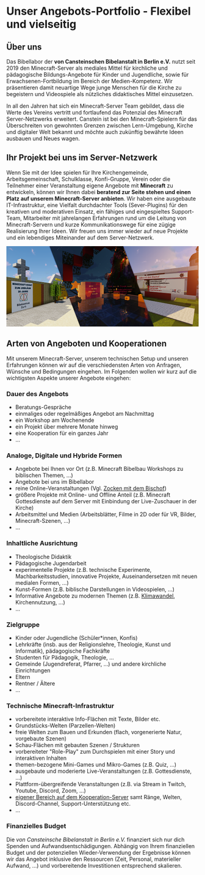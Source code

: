 # Unser Angebots-Portfolio - Flexibel und vielseitig

## Über uns

Das Bibellabor der **von Cansteinschen Bibelanstalt in Berlin e.V.** nutzt seit 2019 den Minecraft-Server als mediales Mittel für kirchliche und pädagogische Bildungs-Angebote für Kinder und Jugendliche, sowie für Erwachsenen-Fortbildung im Bereich der Medien-Kompetenz. Wir präsentieren damit neuartige Wege junge Menschen für die Kirche zu begeistern und Videospiele als nützliches didaktisches Mittel einzusetzen.

In all den Jahren hat sich ein Minecraft-Server Team gebildet, dass die Werte des Vereins vertritt und fortlaufend das Potenzial des Minecraft Server-Netzwerks erweitert. Canstein ist bei den Minecraft-Spielern für das Überschreiten von gewohnten Grenzen zwischen Lern-Umgebung, Kirche und digitaler Welt bekannt und möchte auch zukünftig bewährte Ideen ausbauen und Neues wagen.

## Ihr Projekt bei uns im Server-Netzwerk

Wenn Sie mit der Idee spielen für Ihre Kirchengemeinde, Arbeitsgemeinschaft, Schulklasse, Konfi-Gruppe, Verein oder die Teilnehmer einer Veranstaltung eigene Angebote mit **Minecraft** zu entwickeln, können wir Ihnen dabei **beratend zur Seite stehen und einen Platz auf unserem Minecraft-Server anbieten**. Wir haben eine ausgebaute IT-Infrastruktur, eine Vielfalt durchdachter Tools (Sever-Plugins) für den kreativen und moderativen Einsatz, ein fähiges und eingespieltes Support-Team, Mitarbeiter mit jahrelangen Erfahrungen rund um die Leitung von Minecraft-Servern und kurze Kommunikationswege für eine zügige Realisierung Ihrer Ideen. Wir freuen uns immer wieder auf neue Projekte und ein lebendiges Miteinander auf dem Server-Netzwerk.

![Beispiele bisheriger Kooperationen](./images/Kooperation-Banner.png)

## Arten von Angeboten und Kooperationen

Mit unserem Minecraft-Server, unserem technischen Setup und unseren Erfahrungen können wir auf die verschiedensten Arten von Anfragen, Wünsche und Bedingungen eingehen. Im Folgenden wollen wir kurz auf die wichtigsten Aspekte unserer Angebote eingehen:

### Dauer des Angebots

- Beratungs-Gespräche
- einmaliges oder regelmäßiges Angebot am Nachmittag
- ein Workshop am Wochenende
- ein Projekt über mehrere Monate hinweg
- eine Kooperation für ein ganzes Jahr
- …

### Analoge, Digitale und Hybride Formen

- Angebote bei Ihnen vor Ort (z.B. Minecraft Bibelbau Workshops zu biblischen Themen, …)
- Angebote bei uns im Bibellabor
- reine Online-Veranstaltungen (Vgl. [Zocken mit dem Bischof](https://bistummainz.de/jugend/thema/jugendprojekt/))
- größere Projekte mit Online- und Offline Anteil (z.B. Minecraft Gottesdienste auf dem Server mit Einbindung der Live-Zuschauer in der Kirche)
- Arbeitsmittel und Medien (Arbeitsblätter, Filme in 2D oder für VR, Bilder, Minecraft-Szenen, …)
- …

### Inhaltliche Ausrichtung

- Theologische Didaktik
- Pädagogische Jugendarbeit
- experimentelle Projekte (z.B. technische Experimente, Machbarkeitsstudien, innovative Projekte, Auseinandersetzen mit neuen medialen Formen, …)
- Kunst-Formen (z.B. biblische Darstellungen in Videospielen, …)
- Informative Angebote zu modernen Themen (z.B. [Klimawandel](https://mine-klima.de), Kirchennutzung, …)
- …

### Zielgruppe

- Kinder oder Jugendliche (Schüler*innen, Konfis)
- Lehrkräfte (insb. aus der Religionslehre, Theologie, Kunst und Informatik), pädagogische Fachkräfte
- Studenten für Pädagogik, Theologie, …
- Gemeinde (Jugendreferat, Pfarrer, …) und andere kirchliche Einrichtungen
- Eltern
- Rentner / Ältere
- …

### Technische Minecraft-Infrastruktur

- vorbereitete interaktive Info-Flächen mit Texte, Bilder etc.
- Grundstücks-Welten (Parzellen-Welten)
- freie Welten zum Bauen und Erkunden (flach, vorgenerierte Natur, vorgebaute Szenen)
- Schau-Flächen mit gebauten Szenen / Strukturen
- vorbereiteter "Role-Play" zum Durchspielen mit einer Story und interaktiven Inhalten
- themen-bezogene Mini-Games und Mikro-Games (z.B. Quiz, …)
- ausgebaute und moderierte Live-Veranstaltungen (z.B. Gottesdienste, …)
- Plattform-übergreifende Veranstaltungen (z.B. via Stream in Twitch, Youtube, Discord, Zoom, …)
- [eigener Bereich auf dem Kooperation-Server](cooperations.md) samt Ränge, Welten, Discord-Channel, Support-Unterstützung etc.
- …

### Finanzielles Budget

Die _von Cansteinsche Bibelanstalt in Berlin e.V._ finanziert sich nur dich Spenden und Aufwandsentschädigungen. Abhängig von Ihrem finanziellen Budget und der potenziellen Wieder-Verwendung der Ergebnisse können wir das Angebot inklusive den Ressourcen (Zeit, Personal, materieller Aufwand, …) und vorbereitende Investitionen entsprechend skalieren.